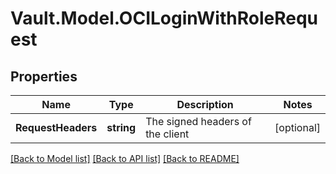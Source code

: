 # Vault.Model.OCILoginWithRoleRequest

## Properties

Name | Type | Description | Notes
------------ | ------------- | ------------- | -------------
**RequestHeaders** | **string** | The signed headers of the client | [optional] 


[[Back to Model list]](../README.md#documentation-for-models) [[Back to API list]](../README.md#documentation-for-api-endpoints) [[Back to README]](../README.md)

